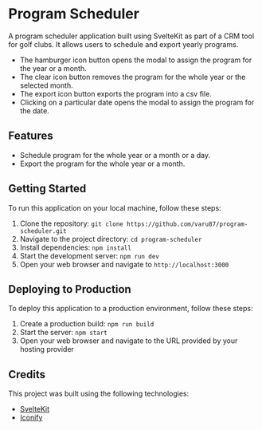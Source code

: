 # Program Scheduler

A program scheduler application built using SvelteKit as part of a CRM tool for golf clubs. It allows users to schedule and export yearly programs.

- The hamburger icon button opens the modal to assign the program for the year or a month.
- The clear icon button removes the program for the whole year or the selected month.
- The export icon button exports the program into a csv file.
- Clicking on a particular date opens the modal to assign the program for the date.

## Features

- Schedule program for the whole year or a month or a day.
- Export the program for the whole year or a month.

## Getting Started

To run this application on your local machine, follow these steps:

1. Clone the repository: `git clone https://github.com/varu87/program-scheduler.git`
2. Navigate to the project directory: `cd program-scheduler`
3. Install dependencies: `npm install`
4. Start the development server: `npm run dev`
5. Open your web browser and navigate to `http://localhost:3000`

## Deploying to Production

To deploy this application to a production environment, follow these steps:

1. Create a production build: `npm run build`
2. Start the server: `npm start`
3. Open your web browser and navigate to the URL provided by your hosting provider

## Credits

This project was built using the following technologies:

- [SvelteKit](https://kit.svelte.dev/)
- [Iconify](https://iconify.design/)
